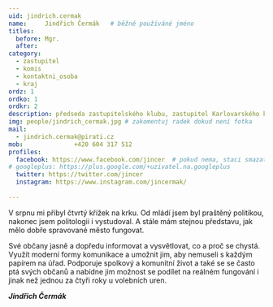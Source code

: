 ```yaml
---
uid: jindrich.cermak
name:     Jindřich Čermák  	# běžně používáné jméno
titles:
  before: Mgr.
  after:
category:
  - zastupitel
  - komis
  - kontaktni_osoba
  - kraj
ordz: 1
ordko: 1
ordkr: 2
description: předseda zastupitelského klubu, zastupitel Karlovarského kraje, Radní Karlovarského kraje pro školství
img: people/jindrich_cermak.jpg # zakomentuj radek dokud není fotka
mail:
  - jindrich.cermak@pirati.cz
mob:			  +420 604 317 512
profiles:
  facebook: https://www.facebook.com/jincer  # pokud nema, staci smazat tuto radku
# googleplus: https://plus.google.com/+uzivatel.na.googleplus
  twitter: https://twitter.com/jincer
  instagram: https://www.instagram.com/jincermak/ 
   
---
```

V srpnu mi přibyl čtvrtý křížek na krku. Od mládí jsem byl praštěný politikou, nakonec jsem politologii i vystudoval. A stále mám stejnou představu, jak mělo dobře spravované město fungovat. 

Své občany jasně a dopředu informovat a vysvětlovat, co a proč se chystá. Využít moderní formy komunikace a umožnit jim, aby nemuseli s každým papírem na úřad. Podporuje spolkový a komunitní život a také se se často ptá svých občanů a nabídne jim možnost se podílet na reálném fungování i jinak než jednou za čtyři roky u volebních uren.

***Jindřich Čermák***
